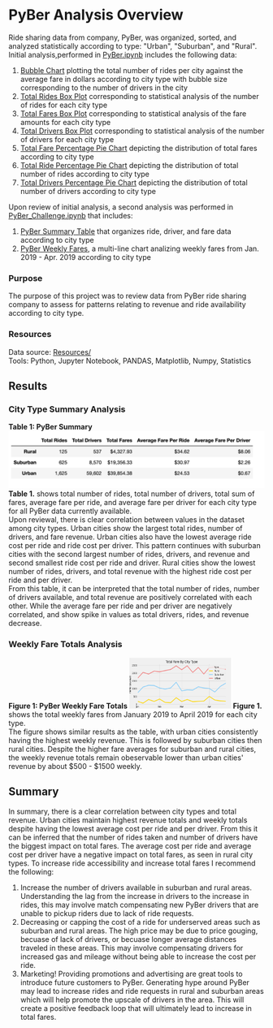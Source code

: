 # PyBer Analysis Overview
Ride sharing data from company, PyBer, was organized, sorted, and analyzed statistically according to type: "Urban", "Suburban", and "Rural". Initial analysis,performed in [PyBer.ipynb](/PyBer.ipynb) includes the following data: 
  1. [Bubble Chart](/analysis/Fig1.png) plotting the total number of rides per city against the average fare in dollars according to city type with bubble size corresponding to the number of drivers in the city 
  2. [Total Rides Box Plot](/analysis/Fig2.png) corresponding to statistical analysis of the number of rides for each city type 
  3. [Total Fares Box Plot](/analysis/Fig3.png) corresponding to statistical analysis of the fare amounts for each city type 
  4. [Total Drivers Box Plot](/analysis/Fig4.png) corresponding to statistical analysis of the number of drivers for each city type 
  5. [Total Fare Percentage Pie Chart](/analysis/Fig5.png) depicting the distribution of total fares according to city type 
  6. [Total Ride Percentage Pie Chart](/analysis/Fig6.png) depicting the distribution of total number of rides according to city type 
  7. [Total Drivers Percentage Pie Chart](/analysis/Fig7.png) depicting the distribution of total number of drivers according to city type 

Upon review of initial analysis, a second analysis was performed in [PyBer_Challenge.ipynb](/PyBer_Challenge.ipynb) that includes:
  1. [PyBer Summary Table](/analysis/PyBer_summary_DF.png) that organizes ride, driver, and fare data according to city type 
  2. [PyBer Weekly Fares](/analysis/PyBer_fare_summary.png), a multi-line chart analizing weekly fares from Jan. 2019 - Apr. 2019 according to city type 

### Purpose
The purpose of this project was to review data from PyBer ride sharing company to assess for patterns relating to revenue and ride availability according to city type.  

### Resources
Data source: [Resources/](/Resources/)
<br>Tools: Python, Jupyter Notebook, PANDAS, Matplotlib, Numpy, Statistics
<br>


## Results
### City Type Summary Analysis

**Table 1: PyBer Summary**
![Pyber_summary](/analysis/PyBer_summary_DF.png "Table 1")
**Table 1.** shows total number of rides, total number of drivers, total sum of fares, average fare per ride, and average fare per driver for each city type for all PyBer data currently available. 
<br>
Upon reviewal, there is clear correlation between values in the dataset among city types. Urban cities show the largest total rides, number of drivers, and fare revenue. Urban cities also have the lowest average ride cost per ride and ride cost per driver. This pattern continues with suburban cities with the second largest number of rides, drivers, and revenue and second smallest ride cost per ride and driver. Rural cities show the lowest number of rides, drivers, and total revenue with the highest ride cost per ride and per driver. 
<br>
From this table, it can be interpreted that the total number of rides, number of drivers available, and total revenue are positively correlated with each other. While the average fare per ride and per driver are negatively correlated, and show spike in values as total drivers, rides, and revenue decrease.

### Weekly Fare Totals Analysis

**Figure 1: PyBer Weekly Fare Totals**
<img src="/analysis/PyBer_fare_summary.png" width="200" height="100"/>
**Figure 1.** shows the total weekly fares from January 2019 to April 2019 for each city type. 
<br>
The figure shows similar results as the table, with urban cities consistently having the highest weekly revenue. This is followed by suburban cities then rural cities. Despite the higher fare averages for suburban and rural cities, the weekly revenue totals remain obeservable lower than urban cities' revenue by about $500 - $1500 weekly.


## Summary
In summary, there is a clear correlation between city types and total revenue. Urban cities maintain highest revenue totals and weekly totals despite having the lowest average cost per ride and per driver. From this it can be inferred that the number of rides taken and number of drivers have the biggest impact on total fares. The average cost per ride and average cost per driver have a negative impact on total fares, as seen in rural city types. To increase ride accessibility and increase total fares I recommend the following: 
  1. Increase the number of drivers available in suburban and rural areas. Understanding the lag from the increase in drivers to the increase in rides, this may involve match compensating new PyBer drivers that are unable to pickup riders due to lack of ride requests.
  2. Decreasing or capping the cost of a ride for underserved areas such as suburban and rural areas. The high price may be due to price gouging, becuase of lack of drivers, or becuase longer average distances traveled in these areas. This may involve compensating drivers for increased gas and mileage without being able to increase the cost per ride. 
  3. Marketing! Providing promotions and advertising are great tools to introduce future customers to PyBer. Generating hype around PyBer may lead to increase rides and ride requests in rural and suburban areas which will help promote the upscale of drivers in the area. This will create a positive feedback loop that will ultimately lead to increase in total fares. 